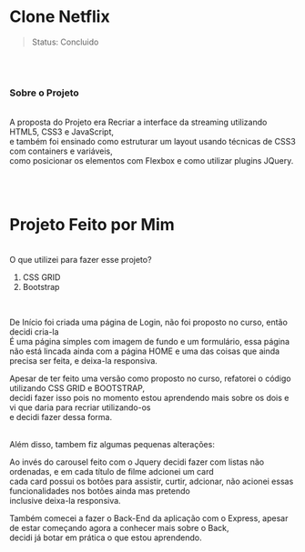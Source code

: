 <h1>Clone Netflix</h1>

> Status: Concluido
<br>
<br> 

### Sobre o Projeto
<br>
<span> A proposta do Projeto era Recriar a interface da streaming utilizando HTML5, CSS3 e JavaScript, <br> e também foi ensinado como estruturar um layout usando técnicas de CSS3 com containers e variáveis, <br> como posicionar os elementos com Flexbox e como utilizar plugins JQuery.</span>

<br> <br>

<h1> Projeto Feito por Mim </h1>
<br>
<span>O que utilizei para fazer esse projeto?</span> 
<br> 
<ol>
  <li>CSS GRID</li>
  <li>Bootstrap</li>
</ol>
<br>

<p>
  De Início foi criada uma página de Login, não foi proposto no curso, então decidi cria-la<br>
  É uma página simples com imagem de fundo e um formulário, essa página não está lincada ainda com a página HOME 
  e uma das coisas que ainda precisa ser feita, e deixa-la responsiva.
</p>
<p>
  Apesar de ter feito uma versão como proposto no curso, refatorei o código utilizando CSS GRID e BOOTSTRAP, <br>
  decidi fazer isso pois no momento estou aprendendo mais sobre os dois e vi que daria para recriar utilizando-os <br>
  e decidi fazer dessa forma.
</p>
<br>
<span>
  Além disso, tambem fiz algumas pequenas alterações:
</span> 
<br>
<p>
  Ao invés do carousel feito com o Jquery decidi fazer com listas não ordenadas, e em cada título de filme adcionei um card <br>
  cada card possui os botões para assistir, curtir, adcionar, não acionei essas funcionalidades nos botões ainda mas pretendo <br>
  inclusive deixa-la responsiva.
</p>
<p>
  Também comecei a fazer o Back-End da aplicação com o Express, apesar de estar começando agora a conhecer mais sobre o Back, <br>
  decidi já botar em prática o que estou aprendendo.
</p>

  



